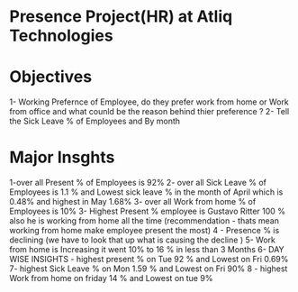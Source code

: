 # Presence Project(HR) at  Atliq Technologies

# Objectives
1- Working Prefernce of Employee, do they prefer work from home or Work from office
and what counld be the reason behind thier preference ?
2- Tell the Sick Leave % of Employees and By month 
 # Major Insghts
1-over all Present % of Employees is 92%
2- over all Sick Leave % of Employees is 1.1 % and Lowest sick leave % in the month of April which is 0.48% and highest in May 1.68%
3- over all Work from home % of Employees is 10%
3- Highest Present % employee is Gustavo Ritter 100 % also he is working from home all the time 
(recommendation - thats mean working from home make employee present the most)
4 - Presence % is declining (we have to look that up what is causing the decline )
5- Work from home is Increasing it went 10% to 16 % in less than 3 Months
6-   DAY WISE INSIGHTS     - highest present % on Tue 92 % and Lowest on Fri 0.69%
7- highest Sick Leave % on Mon 1.59 % and Lowest on Fri 90%
8 - highest Work from home  on friday 14 % and Lowest on tue 9%
